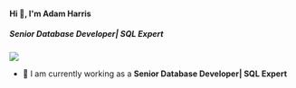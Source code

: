 #### Hi 👋, I'm Adam Harris
##### **Senior Database Developer| SQL Expert**

[![](https://visitcount.itsvg.in/api?id=adamharris1219&icon=0&color=9)](https://visitcount.itsvg.in)

- 🔭 I am currently working as a **Senior Database Developer| SQL Expert**
